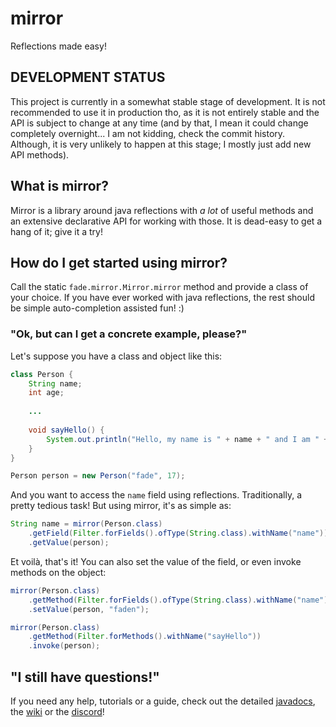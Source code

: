 # mirror

Reflections made easy!

## DEVELOPMENT STATUS

This project is currently in a somewhat stable stage of development. It is not recommended to use
it in production tho, as it is not entirely stable and the API is subject to change at any time (and by
that, I mean it could change completely overnight... I am not kidding, check the commit history. Although, it
is very unlikely to happen at this stage; I mostly just add new API methods).

## What is mirror?

Mirror is a library around java reflections with _a lot_ of useful methods and an extensive
declarative API for working with those. It is dead-easy to get a hang of it; give it a try!

## How do I get started using mirror?

Call the static `fade.mirror.Mirror.mirror` method and provide a class of your choice. If
you have ever worked with java reflections, the rest should be simple auto-completion
assisted fun! :)

### "Ok, but can I get a concrete example, please?"

Let's suppose you have a class and object like this:

```java
class Person {
    String name;
    int age;
    
    ...
    
    void sayHello() {
        System.out.println("Hello, my name is " + name + " and I am " + age + " years old!");
    }
}
```

```java
Person person = new Person("fade", 17);
```

And you want to access the `name` field using reflections. Traditionally, a pretty tedious task!
But using mirror, it's as simple as:

```java
String name = mirror(Person.class)
    .getField(Filter.forFields().ofType(String.class).withName("name"))
    .getValue(person);
```

Et voilà, that's it! You can also set the value of the field, or even invoke methods on the object:

```java
mirror(Person.class)
    .getMethod(Filter.forFields().ofType(String.class).withName("name"))
    .setValue(person, "faden");
```

```java
mirror(Person.class)
    .getMethod(Filter.forMethods().withName("sayHello"))
    .invoke(person);
```

## "I still have questions!"

If you need any help, tutorials or a guide, check out the detailed [javadocs](), the [wiki]()
or the [discord]()!
